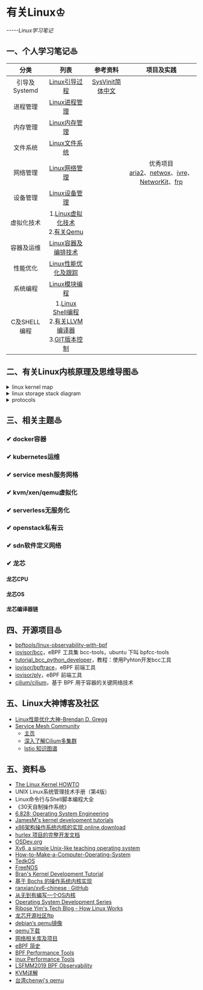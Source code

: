 # 有关Linux♔
*-----Linux学习笔记*

## 一、个人学习笔记♨

分类|列表|参考资料|项目及实践
:-------------------------:|:-------------------------:|:-------------------------:|:-------------------------:
引导及Systemd|[Linux引导过程](./Linux引导过程.md)|[SysVinit简体中文](https://wiki.archlinux.org/index.php/SysVinit_(简体中文))|
进程管理|[Linux进程管理](./Linux进程管理.md)|
内存管理|[Linux内存管理](./Linux内存管理.md)|
文件系统|[Linux文件系统](./Linux文件系统.md)|
网络管理|[Linux网络管理](./Linux网络管理.md)| | 优秀项目<br>[aria2](https://github.com/aria2/aria2)、[netwox](https://github.com/yejinlei/netwox)、[ivre](https://github.com/cea-sec/ivre)、[NetworKit](https://github.com/networkit/networkit)、[frp](https://github.com/axel-download-accelerator/axel)
设备管理|[Linux设备管理](./Linux设备管理.md)|
虚拟化技术|1.[Linux虚拟化技术](./Linux虚拟化技术.md)<br>2.[有关Qemu](./有关Qemu.md)|
容器及运维|[Linux容器及编排技术](./Linux容器及编排技术.md)<br>|
性能优化|[Linux性能优化及跟踪](./Linux性能优化及跟踪.md)|
系统编程|[Linux模块编程](./Linux模块编程.md)|
C及SHELL编程|1.[Linux Shell编程](./Linux—Shell编程.md)<br>2.[有关LLVM编译器](https://github.com/yejinlei/about-compiler/blob/master/有关LLVM.md)<br>3.[GIT版本控制](https://github.com/yejinlei/about-git)|

## 二、有关Linux内核原理及思维导图♨

<details><summary>linux kernel map</summary>

![linux kernel map](https://upload.wikimedia.org/wikipedia/commons/thumb/5/5b/Linux_kernel_map.png/800px-Linux_kernel_map.png)

</details>

<details><summary>linux storage stack diagram</summary>

![linux storage stack diagram](https://upload.wikimedia.org/wikipedia/commons/3/30/IO_stack_of_the_Linux_kernel.svg)

</details>

</details>

<details><summary>protocols</summary>

![](doc/protocols.png)

</details>

## 三、相关主题♨

### ✔ docker容器

### ✔ kubernetes运维

### ✔ service mesh服务网格

### ✔ kvm/xen/qemu虚拟化

### ✔ serverless无服务化

### ✔ openstack私有云

### ✔ sdn软件定义网络

### ✔ 龙芯

#### 龙芯CPU

#### 龙芯OS

#### 龙芯编译器链

## 四、开源项目♨
- [bpftools/linux-observability-with-bpf](https://github.com/bpftools/linux-observability-with-bpf)
- [iovisor/bcc](https://github.com/iovisor/bcc)，eBPF 工具集 bcc-tools，ubuntu 下叫 bpfcc-tools
- [tutorial_bcc_python_developer](https://github.com/iovisor/bcc/blob/master/docs/tutorial_bcc_python_developer.md)，教程：使用Pyhton开发bcc工具
- [iovisor/bpftrace](https://github.com/iovisor/bpftrace)，eBPF 前端工具
- [iovisor/ply](https://github.com/iovisor/ply)，eBPF 前端工具
- [cilium/cilium](https://github.com/cilium/cilium)，基于 BPF 用于容器的关键网络技术

## 五、Linux大神博客及社区
- [Linux性能优化大神-Brendan D. Gregg](http://www.brendangregg.com/bpf-performance-tools-book.html)
- [Service Mesh Community](https://github.com/servicemesher)
	- [主页](https://www.servicemesher.com)
	- [深入了解Cilium多集群](https://www.servicemesher.com/blog/deep-dive-into-cilium-multi-cluster/)
	- [Istio 知识图谱](https://github.com/servicemesher/istio-knowledge-map)

## 五、资料♨
- [The Linux Kernel HOWTO](http://www.faqs.org/docs/Linux-HOWTO/Kernel-HOWTO.html)
- UNIX Linux系统管理技术手册（第4版）
- Linux命令行与Shell脚本编程大全
- 《30天自制操作系统》
- [6.828: Operating System Engineering](https://pdos.csail.mit.edu/6.828/2011/schedule.html)
- [JamesM's kernel development tutorials](http://johnvidler.co.uk/mirror/jamesm-kernel-tutorial/tutorial_html/)
- [x86架构操作系统内核的实现 online](http://wiki.0xffffff.org/),[download](https://github.com/hurley25/Hurlex-II)
- [hurlex 项目的完整开发文档](http://hurlex.0xffffff.org/)
- [OSDev.org](http://wiki.osdev.org/Main_Page)
- [Xv6, a simple Unix-like teaching operating system](https://pdos.csail.mit.edu/6.828/2012/xv6.html)
- [How-to-Make-a-Computer-Operating-System](https://github.com/SamyPesse/How-to-Make-a-Computer-Operating-System)
- [TedkOS](https://github.com/TakefiveInteractive/TedkOS)
- [FreeNOS](https://github.com/lordsergio/FreeNOS)
- [Bran's Kernel Development Tutorial](http://www.osdever.net/bkerndev/Docs/gettingstarted.htm)
- [基于 Bochs 的操作系统内核实现](http://fleurer-lee.com/paper.html)
- [ranxian/xv6-chinese · GitHub](https://github.com/ranxian/xv6-chinese)
- [从无到有编写一个OS内核](http://www.ilovecl.com/2015/09/15/os_redleaf/)
- [Operating System Development Series](http://www.brokenthorn.com/Resources/OSDevIndex.html)
- [Ribose Yim's Tech Blog - How Linux Works](https://riboseyim.com/2019/04/21/Linux-Works)
- [龙芯开源社区ftp](http://mirrors.loongnix.org/)
- [debian‘s qemu镜像](https://people.debian.org/~aurel32/qemu/)
- [qemu下载](https://download.qemu.org/)
- [网络相关库及项目](https://www.oschina.net/project/tag/145/networklib)
- [eBPF 简史](https://www.ibm.com/developerworks/cn/linux/l-lo-eBPF-history/index.html)
- [BPF Performance Tools](https://share.weiyun.com/s8atvC4K)
- [inux Performance Tools](https://share.weiyun.com/6NZaCas6)
- [LSFMM2019 BPF Observability](https://share.weiyun.com/d5U3P2sF)
- [KVM详解](http://blog.chinaunix.net/uid-22964557-id-5769478.html)
- [台湾chenwj's qemu](https://people.cs.nctu.edu.tw/~chenwj/dokuwiki/doku.php?id=qemu)